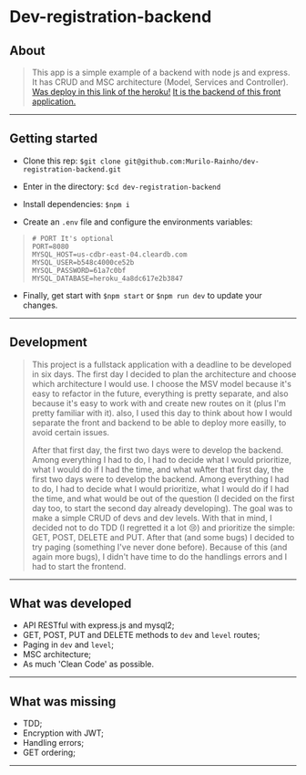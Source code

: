 # Dev-registration-backend

## About

> This app is a simple example of a backend with node js and express. It has CRUD and MSC architecture (Model, Services and Controller).
> [Was deploy in this link of the heroku!](https://dev-registration-backend.herokuapp.com/) [It is the backend of this front application.](https://dev-registration-frontend.herokuapp.com/)

---

## Getting started

- Clone this rep: `$git clone git@github.com:Murilo-Rainho/dev-registration-backend.git`

- Enter in the directory: `$cd dev-registration-backend`

- Install dependencies: `$npm i`

- Create an `.env` file and configure the environments variables:
> ```
> # PORT It's optional
> PORT=8080
> MYSQL_HOST=us-cdbr-east-04.cleardb.com
> MYSQL_USER=b548c4000ce52b
> MYSQL_PASSWORD=61a7c0bf
> MYSQL_DATABASE=heroku_4a8dc617e2b3847
> ```

- Finally, get start with `$npm start` or `$npm run dev` to update your changes.

---

## Development

> This project is a fullstack application with a deadline to be developed in six days. The first day I decided
> to plan the architecture and choose which architecture I would use. I choose the MSV model because it's easy to
> refactor in the future, everything is pretty separate, and also because it's easy to work with and create new
> routes on it (plus I'm pretty familiar with it). also, I used this day to think about how I would separate the front
> and backend to be able to deploy more easilly, to avoid certain issues.
>
> After that first day, the first two days were to develop the backend. Among everything I had to do, I had to decide what
> I would prioritize, what I would do if I had the time, and what wAfter that first day, the first two days were to
> develop the backend. Among everything I had to do, I had to decide what I would prioritize, what I would do if I had the
> time, and what would be out of the question (I decided on the first day too, to start the second day already developing).
> The goal was to make a simple CRUD of devs and dev levels. With that in mind, I decided not to do TDD (I regretted it a lot :cry:)
> and prioritize the simple: GET, POST, DELETE and PUT.
After that (and some bugs) I decided to try paging (something I've never done before). Because of this (and again more bugs),
> I didn't have time to do the handlings errors and I had to start the frontend.

---

## What was developed

- API RESTful with express.js and mysql2;
- GET, POST, PUT and DELETE methods to `dev` and `level` routes;
- Paging in `dev` and `level`;
- MSC architecture;
- As much 'Clean Code' as possible.

---

## What was missing

- TDD;
- Encryption with JWT;
- Handling errors;
- GET ordering;

---
